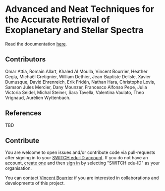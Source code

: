 # **A**dvanced and **N**eat **T**echniques for the **A**ccurate **R**etrieval of **E**xoplanetary and **S**tellar **S**pectra

Read the documentation [here](https://obswww.unige.ch/~bourriev/antaress/doc/html/).

## Contributors
Omar Attia, Romain Allart, Khaled Al Moulla, Vincent Bourrier, Heather Cegla, Michaël Cretignier, William Dethier, Jean-Baptiste Delisle, Xavier Dumusque, David Ehrenreich, Erik Fridén, Nathan Hara, Christophe Lovis, Samson Jules Mercier, Dany Mounzer, Francesco Alfonso Pepe, Julia Victoria Seidel, Michal Steiner, Sara Tavella, Valentina Vaulato, Theo Vrignaud, Aurélien Wyttenbach.

## References
TBD

## Contribute
You are welcome to open issues and/or contribute code via pull-requests after signing in to your [SWITCH edu-ID account](https://gitlab.unige.ch).
If you do not have an account, [create one](https://eduid.ch) and then [sign in](https://gitlab.unige.ch) by selecting "SWITCH edu-ID" as your organisation.

You can contact [Vincent Bourrier](mailto:vincent.bourrier@unige.ch) if you are interested in collaborations and developments of this project. 

